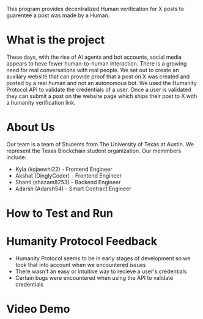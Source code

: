 This program provides decentralized Human verification for X posts to guarentee a post was made by a Human.

# What is the project
These days, with the rise of AI agents and bot accounts, social media appears to heve fewer human-to-human interaction. There is a growing need for real conversations with real people. We set out to create an auxilary website that can provide proof that a post on X was created and posted by a real human and not an autonomous bot.
We used the Humanity Protocol API to validate the credentials of a user. Once a user is validated they can submit a post on the website page which ships their post to X with a humanity verification link.

# About Us
Our team is a team of Students from The University of Texas at Austin. We represent the Texas Blockchain student organization. 
Our memmbers include:

- Kyla (kojaewhi22) - Frontend Engineer
- Akshat (DinglyCoder) - Frontend Engineer
- Shanti (shazam8253) - Backend Engineer
- Adarsh (Adarsh54) - Smart Contract Engineer

# How to Test and Run

# Humanity Protocol Feedback
* Humanity Protocol seems to be in early stages of development so we took that into account when we encountered issues
* There wasn't an easy or intuitive way to recieve a user's credentials
* Certain bugs were encountered when using the API to validate credentials

# Video Demo


